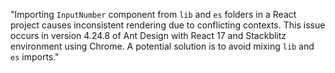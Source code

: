 "Importing `InputNumber` component from `lib` and `es` folders in a React project causes inconsistent rendering due to conflicting contexts. This issue occurs in version 4.24.8 of Ant Design with React 17 and Stackblitz environment using Chrome. A potential solution is to avoid mixing `lib` and `es` imports."
